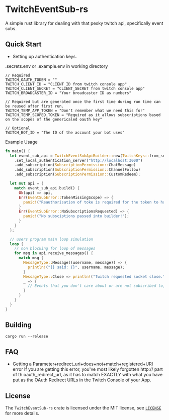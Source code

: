 # TwitchEventSub-rs
A simple rust library for dealing with that pesky twitch api, specifically event subs.

## Quick Start
 - Setting up authentication keys.

.secrets.env or .example.env in working directory
```
// Required
TWITCH_OAUTH_TOKEN = ""
TWITCH_CLIENT_ID = "CLIENT_ID from twitch console app"
TWITCH_CLIENT_SECRET = "CLIENT_SECRET from twitch console app"
TWITCH_BROADCASTER_ID = "Your broadcaster ID as numbers"

// Required but are generated once the first time during run time can be reused after first run.
TWITCH_TEMP_APP_TOKEN = "Don't remember what we need this for"
TWITCH_TEMP_SCOPED_TOKEN = "Required as it allows subscriptions based on the scopes of the genericaled oauth key"

// Optional
TWITCH_BOT_ID = "The ID of the account your bot uses"
```

Example Usage
```rust
fn main() {
  let event_sub_api = TwitchEventSubApiBuilder::new(TwitchKeys::from_secrets_env())
    .set_local_authentication_server("http://localhost:3000")
    .add_subscription(SubscriptionPermission::ChatMessage)
    .add_subscription(SubscriptionPermission::ChannelFollow)
    .add_subscription(SubscriptionPermission::CustomRedeem);

  let mut api = {
    match event_sub_api.build() {
      Ok(api) => api,
      Err(EventSubError::TokenMissingScope) => {
        panic!("Reauthorisation of toke is required for the token to have all the requested subscriptions.");
      }
      Err(EventSubError::NoSubscriptionsRequested) => {
        panic!("No subsciptions passed into builder!");
      }
    }
  };

  // users program main loop simulation
  loop {
    // non blocking for loop of messages
    for msg in api.receive_messages() {
      match msg {
        MessageType::Message((username, message)) => {
          println!("{} said: {}", username, message);
        }
        MessageType::Close => println!("Twitch requested socket close."),
        _ => {
          // Events that you don't care about or are not subscribed to, can be ignored.
        }
      }
    }
  }
}
```

## Building

```
cargo run --release
```
## FAQ

* Getting a Parameter+redirect_uri+does+not+match+registered+URI error
  If you are getting this error, you've most likely forgotten http:// part of th oauth_redirect_url, as it has to match EXACTLY with what you have put as the OAuth Redirect URLs in the Twitch Console of your App.

## License

The `TwitchEventSub-rs` crate is licensed under the MIT license, see [`LICENSE`](LICENSE) for more
details.
